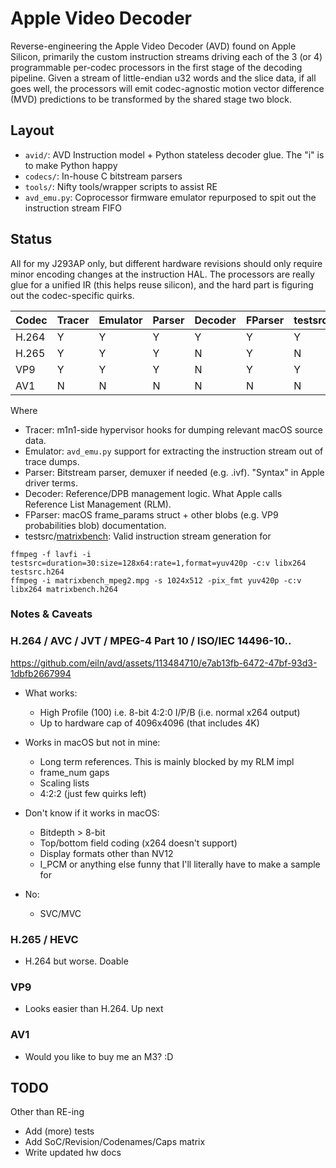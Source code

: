 
# Apple Video Decoder

Reverse-engineering the Apple Video Decoder (AVD) found on Apple Silicon, primarily the custom instruction streams driving each of the 3 (or 4) programmable per-codec processors in the first stage of the decoding pipeline. Given a stream of little-endian u32 words and the slice data, if all goes well, the processors will emit codec-agnostic motion vector difference (MVD) predictions to be transformed by the shared stage two block.


## Layout

- `avid/`: AVD Instruction model + Python stateless decoder glue. The "i" is to make Python happy
- `codecs/`: In-house C bitstream parsers
- `tools/`: Nifty tools/wrapper scripts to assist RE
- `avd_emu.py`: Coprocessor firmware emulator repurposed to spit out the instruction stream FIFO


## Status

All for my J293AP only, but different hardware revisions should only require minor encoding changes at the instruction HAL. The processors are really glue for a unified IR (this helps reuse silicon), and the hard part is figuring out the codec-specific quirks.

| Codec | Tracer | Emulator | Parser | Decoder | FParser | testsrc | matrixbench |
|-------|--------|----------|--------|---------|---------|---------|-------------|
| H.264 | Y      | Y        | Y      | Y       | Y       | Y       | Y           |
| H.265 | Y      | Y        | Y      | N       | Y       | N       | N           |
| VP9   | Y      | Y        | Y      | N       | Y       | Y       | N           |
| AV1   | N      | N        | N      | N       | N       | N       | N           |

Where
- Tracer: m1n1-side hypervisor hooks for dumping relevant macOS source data.
- Emulator: `avd_emu.py` support for extracting the instruction stream out of trace dumps.
- Parser: Bitstream parser, demuxer if needed (e.g. .ivf). "Syntax" in Apple driver terms.
- Decoder: Reference/DPB management logic. What Apple calls Reference List Management (RLM).
- FParser: macOS frame_params struct + other blobs (e.g. VP9 probabilities blob) documentation.
- testsrc/[matrixbench](http://trac.ffmpeg.org/wiki/FancyFilteringExamples#waveformwithenvelope): Valid instruction stream generation for
```
ffmpeg -f lavfi -i testsrc=duration=30:size=128x64:rate=1,format=yuv420p -c:v libx264 testsrc.h264
ffmpeg -i matrixbench_mpeg2.mpg -s 1024x512 -pix_fmt yuv420p -c:v libx264 matrixbench.h264
```

### Notes & Caveats

### H.264 / AVC / JVT / MPEG-4 Part 10 / ISO/IEC 14496-10..

https://github.com/eiln/avd/assets/113484710/e7ab13fb-6472-47bf-93d3-1dbfb2667994

- What works:
	- High Profile (100) i.e. 8-bit 4:2:0 I/P/B (i.e. normal x264 output)
	- Up to hardware cap of 4096x4096 (that includes 4K)

- Works in macOS but not in mine:
	- Long term references. This is mainly blocked by my RLM impl
	- frame_num gaps
	- Scaling lists
	- 4:2:2 (just few quirks left)

- Don't know if it works in macOS:
	- Bitdepth > 8-bit
	- Top/bottom field coding (x264 doesn't support)
	- Display formats other than NV12
	- I_PCM or anything else funny that I'll literally have to make a sample for

- No:
	- SVC/MVC


### H.265 / HEVC

- H.264 but worse. Doable


### VP9

- Looks easier than H.264. Up next


### AV1

- Would you like to buy me an M3? :D



## TODO

Other than RE-ing

- Add (more) tests
- Add SoC/Revision/Codenames/Caps matrix
- Write updated hw docs
